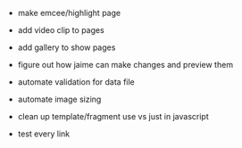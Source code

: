 * make emcee/highlight page
* add video clip to pages
* add gallery to show pages

* figure out how jaime can make changes and preview them
* automate validation for data file
* automate image sizing
* clean up template/fragment use vs just in javascript
* test every link